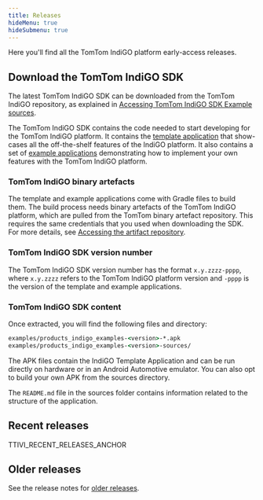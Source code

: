 ```yaml
---
title: Releases
hideMenu: true
hideSubmenu: true
---
```


Here you'll find all the TomTom IndiGO platform early-access releases.

## Download the TomTom IndiGO SDK

The latest TomTom IndiGO SDK can be downloaded from the TomTom IndiGO repository, as explained in
[Accessing TomTom IndiGO SDK Example sources](/tomtom-indigo/documentation/getting-started/accessing-tomtom-indigo-sdk-example-sources).

The TomTom IndiGO SDK contains the code needed to start developing for the TomTom IndiGO platform.
It contains the [template application](/tomtom-indigo/documentation/platform-overview/example-apps)
that show-cases all the off-the-shelf features of the IndiGO platform. It also contains a set of
[example applications](/tomtom-indigo/documentation/platform-overview/example-apps#example-apps)
demonstrating how to implement your own features with the TomTom IndiGO platform.

### TomTom IndiGO binary artefacts

The template and example applications come with Gradle files to build them. The build process needs
binary artefacts of the TomTom IndiGO platform, which are pulled from the TomTom binary artefact
repository. This requires the same credentials that you used when downloading the SDK.
For more details, see
[Accessing the artifact repository](/tomtom-indigo/documentation/getting-started/accessing-the-artifact-repository).

### TomTom IndiGO SDK version number

The TomTom IndiGO SDK version number has the format `x.y.zzzz-pppp`, where `x.y.zzzz` refers to the
TomTom IndiGO platform version and `-pppp` is the version of the template and example applications.

### TomTom IndiGO SDK content

Once extracted, you will find the following files and directory:

```cmd
examples/products_indigo_examples-<version>-*.apk
examples/products_indigo_examples-<version>-sources/
```

The APK files contain the IndiGO Template Application and can be run directly on hardware or in an
Android Automotive emulator. You can also opt to build your own APK from the sources directory.

The `README.md` file in the sources folder contains information related to the structure of the
application.

## Recent releases

TTIVI_RECENT_RELEASES_ANCHOR

## Older releases

See the release notes for [older releases](/tomtom-indigo/releases/older-releases).

